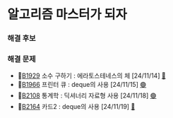 # 알고리즘 마스터가 되자

### 해결 후보


### 해결 문제

- 🥈[B1929](https://www.acmicpc.net/problem/1929) 소수 구하기 : 에라토스테네스의 체 [24/11/14] [🔴](https://github.com/KimYjoo/MasterOfAlgorithm/tree/main/silver/B1929)  
- 🥈[B1966](https://www.acmicpc.net/problem/1966) 프린터 큐 : deque의 사용 [24/11/15] [🟢](https://github.com/KimYjoo/MasterOfAlgorithm/tree/main/silver/B1966)
- 🥈[B2108](https://www.acmicpc.net/problem/2108) 통계학 : 딕셔너리 자료형 사용 [24/11/18] [🟢](https://github.com/KimYjoo/MasterOfAlgorithm/tree/main/silver/B2108)
- 🥈[B2164](https://www.acmicpc.net/problem/2164) 카드2 : deque의 사용 [24/11/19] [🔴]()
